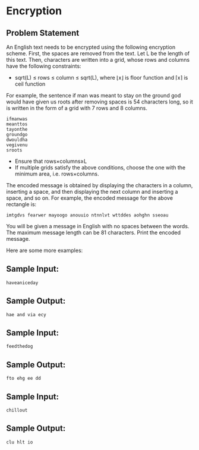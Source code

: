# Encryption

## Problem Statement

An English text needs to be encrypted using the following encryption scheme.
First, the spaces are removed from the text. Let L be the length of this text.
Then, characters are written into a grid, whose rows and columns have the following constraints:

- sqrt(L) ≤ rows ≤ column ≤ sqrt(L), where ⌊x⌋ is floor function and ⌈x⌉ is ceil function

For example, the sentence if man was meant to stay on the ground god would have given us roots after removing spaces is 54 characters long, so it is written in the form of a grid with 7 rows and 8 columns.
```
ifmanwas  
meanttos
tayonthe  
groundgo  
dwouldha  
vegivenu  
sroots
```
- Ensure that rows×columns≥L
- If multiple grids satisfy the above conditions, choose the one with the minimum area, i.e. rows×columns.

The encoded message is obtained by displaying the characters in a column, inserting a space, and then displaying the next column and inserting a space, and so on. For example, the encoded message for the above rectangle is:
```
imtgdvs fearwer mayoogo anouuio ntnnlvt wttddes aohghn sseoau
```
You will be given a message in English with no spaces between the words. The maximum message length can be 81 characters. Print the encoded message.

Here are some more examples:

## Sample Input:
```
haveaniceday
```
## Sample Output:
```
hae and via ecy
```
## Sample Input:
```
feedthedog
```
## Sample Output:
```
fto ehg ee dd
```
## Sample Input:
```
chillout
```
## Sample Output:
```
clu hlt io
```
